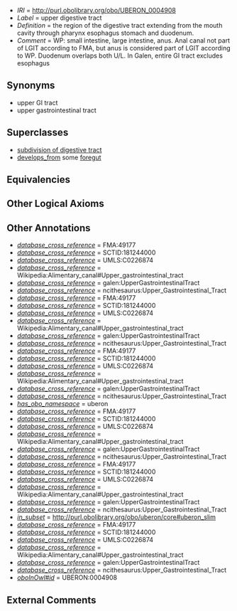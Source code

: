  * *IRI* = http://purl.obolibrary.org/obo/UBERON_0004908
 * *Label* = upper digestive tract
 * *Definition* = the region of the digestive tract extending from the mouth cavity through pharynx esophagus stomach and duodenum.
 * *Comment* = WP: small intestine, large intestine, anus. Anal canal not part of LGIT according to FMA, but anus is considered part of LGIT according to WP. Duodenum overlaps both U/L. In Galen, entire GI tract excludes esophagus

## Synonyms

 * upper GI tract
 * upper gastrointestinal tract

## Superclasses

 * [subdivision of digestive tract](../../UBERON/21/UBERON_0004921.md)
 * [develops_from](../../RO/02/RO_0002202.md) some [foregut](../../UBERON/41/UBERON_0001041.md)

## Equivalencies


## Other Logical Axioms


## Other Annotations

 * *[database_cross_reference](../../ef/oboInOwl#hasDbXref.md)* = FMA:49177
 * *[database_cross_reference](../../ef/oboInOwl#hasDbXref.md)* = SCTID:181244000
 * *[database_cross_reference](../../ef/oboInOwl#hasDbXref.md)* = UMLS:C0226874
 * *[database_cross_reference](../../ef/oboInOwl#hasDbXref.md)* = Wikipedia:Alimentary_canal#Upper_gastrointestinal_tract
 * *[database_cross_reference](../../ef/oboInOwl#hasDbXref.md)* = galen:UpperGastrointestinalTract
 * *[database_cross_reference](../../ef/oboInOwl#hasDbXref.md)* = ncithesaurus:Upper_Gastrointestinal_Tract
 * *[database_cross_reference](../../ef/oboInOwl#hasDbXref.md)* = FMA:49177
 * *[database_cross_reference](../../ef/oboInOwl#hasDbXref.md)* = SCTID:181244000
 * *[database_cross_reference](../../ef/oboInOwl#hasDbXref.md)* = UMLS:C0226874
 * *[database_cross_reference](../../ef/oboInOwl#hasDbXref.md)* = Wikipedia:Alimentary_canal#Upper_gastrointestinal_tract
 * *[database_cross_reference](../../ef/oboInOwl#hasDbXref.md)* = galen:UpperGastrointestinalTract
 * *[database_cross_reference](../../ef/oboInOwl#hasDbXref.md)* = ncithesaurus:Upper_Gastrointestinal_Tract
 * *[database_cross_reference](../../ef/oboInOwl#hasDbXref.md)* = FMA:49177
 * *[database_cross_reference](../../ef/oboInOwl#hasDbXref.md)* = SCTID:181244000
 * *[database_cross_reference](../../ef/oboInOwl#hasDbXref.md)* = UMLS:C0226874
 * *[database_cross_reference](../../ef/oboInOwl#hasDbXref.md)* = Wikipedia:Alimentary_canal#Upper_gastrointestinal_tract
 * *[database_cross_reference](../../ef/oboInOwl#hasDbXref.md)* = galen:UpperGastrointestinalTract
 * *[database_cross_reference](../../ef/oboInOwl#hasDbXref.md)* = ncithesaurus:Upper_Gastrointestinal_Tract
 * *[has_obo_namespace](../../ce/oboInOwl#hasOBONamespace.md)* = uberon
 * *[database_cross_reference](../../ef/oboInOwl#hasDbXref.md)* = FMA:49177
 * *[database_cross_reference](../../ef/oboInOwl#hasDbXref.md)* = SCTID:181244000
 * *[database_cross_reference](../../ef/oboInOwl#hasDbXref.md)* = UMLS:C0226874
 * *[database_cross_reference](../../ef/oboInOwl#hasDbXref.md)* = Wikipedia:Alimentary_canal#Upper_gastrointestinal_tract
 * *[database_cross_reference](../../ef/oboInOwl#hasDbXref.md)* = galen:UpperGastrointestinalTract
 * *[database_cross_reference](../../ef/oboInOwl#hasDbXref.md)* = ncithesaurus:Upper_Gastrointestinal_Tract
 * *[database_cross_reference](../../ef/oboInOwl#hasDbXref.md)* = FMA:49177
 * *[database_cross_reference](../../ef/oboInOwl#hasDbXref.md)* = SCTID:181244000
 * *[database_cross_reference](../../ef/oboInOwl#hasDbXref.md)* = UMLS:C0226874
 * *[database_cross_reference](../../ef/oboInOwl#hasDbXref.md)* = Wikipedia:Alimentary_canal#Upper_gastrointestinal_tract
 * *[database_cross_reference](../../ef/oboInOwl#hasDbXref.md)* = galen:UpperGastrointestinalTract
 * *[database_cross_reference](../../ef/oboInOwl#hasDbXref.md)* = ncithesaurus:Upper_Gastrointestinal_Tract
 * *[in_subset](../../et/oboInOwl#inSubset.md)* = http://purl.obolibrary.org/obo/uberon/core#uberon_slim
 * *[database_cross_reference](../../ef/oboInOwl#hasDbXref.md)* = FMA:49177
 * *[database_cross_reference](../../ef/oboInOwl#hasDbXref.md)* = SCTID:181244000
 * *[database_cross_reference](../../ef/oboInOwl#hasDbXref.md)* = UMLS:C0226874
 * *[database_cross_reference](../../ef/oboInOwl#hasDbXref.md)* = Wikipedia:Alimentary_canal#Upper_gastrointestinal_tract
 * *[database_cross_reference](../../ef/oboInOwl#hasDbXref.md)* = galen:UpperGastrointestinalTract
 * *[database_cross_reference](../../ef/oboInOwl#hasDbXref.md)* = ncithesaurus:Upper_Gastrointestinal_Tract
 * *[oboInOwl#id](../../id/oboInOwl#id.md)* = UBERON:0004908

## External Comments

